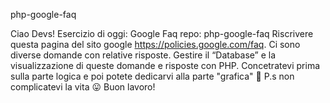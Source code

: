 php-google-faq

Ciao Devs!
Esercizio di oggi: Google Faq
repo: php-google-faq
Riscrivere questa pagina del sito google https://policies.google.com/faq.
Ci sono diverse domande con relative risposte. Gestire il “Database” e la visualizzazione di queste domande e risposte con PHP.
Concetratevi prima sulla parte logica e poi potete dedicarvi alla parte "grafica" :slightly_smiling_face:
P.s non complicatevi la vita :stuck_out_tongue:
Buon lavoro!